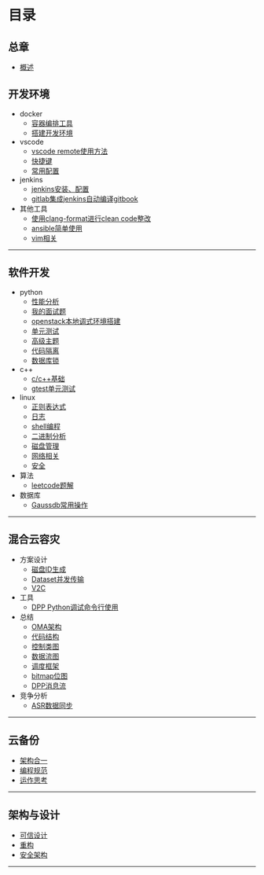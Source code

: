 # 目录

## 总章

- [概述](README.md)

## 开发环境

- docker
  - [容器编排工具](devops/docker/docker-compose.md)
  - [搭建开发环境](devops/docker/docker_env.md)
- vscode
  - [vscode remote使用方法](devops/vscode/remote.md)
  - [快捷键](devops/vscode/keymap.md)
  - [常用配置](devops/vscode/config.md)
- jenkins
  - [jenkins安装、配置](devops/jenkins.md)
  - [gitlab集成jenkins自动编译gitbook](devops/jenkins_gitbook.md)
- 其他工具
  - [使用clang-format进行clean code整改](devops/tools/clang-format.md)
  - [ansible简单使用](devops/ansible.md)
  - [vim相关](devops/tools/vim.md)

---

## 软件开发

- python
  - [性能分析](python/perf_analyze.md)
  - [我的面试题](python/interview.md)
  - [openstack本地调式环境搭建](python/dev-env.md)
  - [单元测试](python/ut.md)
  - [高级主题](python/advanced_topics.md)
  - [代码隔离](python/code-isolation.md)
  - [数据库锁](python/database-lock.md)
- c++
  - [c/c++基础](c++/base.md)
  - [gtest单元测试](c++/ut.md)
- linux
  - [正则表达式](linux/regex.md)
  - [日志](linux/log.md)
  - [shell编程](linux/shell.md)
  - [二进制分析](linux/binary.md)
  - [磁盘管理](linux/disk.md)
  - [网络相关](linux/network.md)
  - [安全](linux/security.md)
- 算法
  - [leetcode题解](algorithm/leetcode.md)
- 数据库
  - [Gaussdb常用操作](database/database-operation.md)

---

## 混合云容灾

- 方案设计
  - [磁盘ID生成](hdrs/disk_id.md)
  - [Dataset并发传输](hdrs/concurrent_send.md)
  - [V2C](hdrs/v2c.md)
- 工具
  - [DPP Python调试命令行使用](hdrs/debug_client.md)
- 总结
  - [OMA架构](hdrs/architecture.md)
  - [代码结构](hdrs/code_structure.md)
  - [控制类图](hdrs/control_diagram.md)
  - [数据流图](hdrs/data_diagram.md)
  - [调度框架](hdrs/schedule_frame.md)
  - [bitmap位图](hdrs/bitmap.md)
  - [DPP消息流](hdrs/dpp.md)
- 竞争分析
  - [ASR数据同步](hdrs/asr_data_sync.md)

---

## 云备份

- [架构合一](cbs/unify.md)
- [编程规范](cbs/coding-rule.md)
- [运作思考](cbs/team-thought.md)

---

## 架构与设计

- [可信设计](arch/design.md)
- [重构](arch/refactor.md)
- [安全架构](arch/security.md)

---

